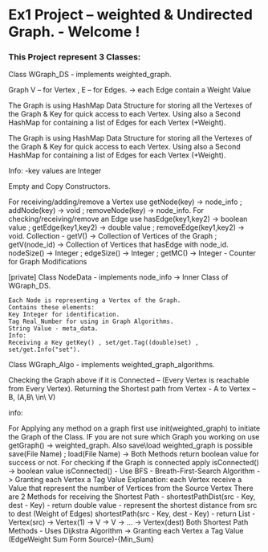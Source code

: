 <h1>Ex1 Project – weighted & Undirected Graph. - Welcome ! </h1>
<h3>This Project represent 3 Classes:</h3>
<p>Class WGraph_DS - implements weighted_graph.</p>

<p>Graph V – for Vertex , E – for Edges. -> each Edge contain a Weight Value</p>
<p>The Graph is using HashMap Data Structure for storing all the Vertexes of the Graph & Key for quick access to each Vertex.
Using also a Second HashMap for containing a list of Edges for each Vertex (+Weight).</p>

<p>The Graph is using HashMap Data Structure for storing all the Vertexes of the Graph & Key for quick access to each Vertex.
Using also a Second HashMap for containing a list of Edges for each Vertex (+Weight).</p>
<p>Info: -key values are Integer </p>
<p>Empty and Copy Constructors.</p>
<p>
For receiving/adding/remove a Vertex use getNode(key) -> node_info ; addNode(key) -> void ; removeNode(key) -> node_info.
For checking/receiving/remove an Edge use hasEdge(key1,key2) -> boolean value ; getEdge(key1,key2) -> double value ; removeEdge(key1,key2) -> void.
Collection<node_info> - getV() -> Collection of Vertices of the Graph ; getV(node_id) -> Collection of Vertices that hasEdge with node_id.
nodeSize() -> Integer ; edgeSize() -> Integer ; getMC() -> Integer - Counter for Graph Modifications 
<p>
	[private] Class NodeData - implements node_info -> Inner Class of WGraph_DS.

	Each Node is representing a Vertex of the Graph. 
	Contains these elements:
	Key Integer for identification.
	Tag Real_Number for using in Graph Algorithms.
	String Value - meta_data.
	Info:
	Receiving a Key getKey() , set/get.Tag((double)set) , set/get.Info("set"). 
<p>Class WGraph_Algo - implements weighted_graph_algorithms.</p>

Checking the Graph above if it is Connected – (Every Vertex is reachable from Every Vertex).
Returning the Shortest path from Vertex - A to Vertex – B, (A,B\ \in\ V)

<p>info:</p>
For Applying any method on a graph first use init(weighted_graph) to initiate the Graph of the Class.
IF you are not sure which Graph you working on use getGraph() -> weighted_graph.
Also save\load weighted_graph is possible save(File Name) ; load(File Name) -> Both Methods return boolean value for success or not.
For checking if the Graph is connected apply isConnected() -> boolean value 
isConnected() - Use BFS - Breath-First-Search Algorithm -> Granting each Vertex a Tag Value
Explanation: each Vertex receive a Value that represent the number of Vertices from the Source Vertex
There are 2 Methods for receiving the Shortest Path -
shortestPathDist(src - Key, dest - Key) - return double value - represent the shortest distance from src to dest (Weight of Edges)
shortestPath(src - Key, dest - Key) - return List - Vertex(src) -> Vertex(1) -> V -> V -> ... -> Vertex(dest)
Both Shortest Path Methods - Uses Dijkstra Algorithm -> Granting each Vertex a Tag Value (EdgeWeight Sum Form Source)-{Min_Sum}



